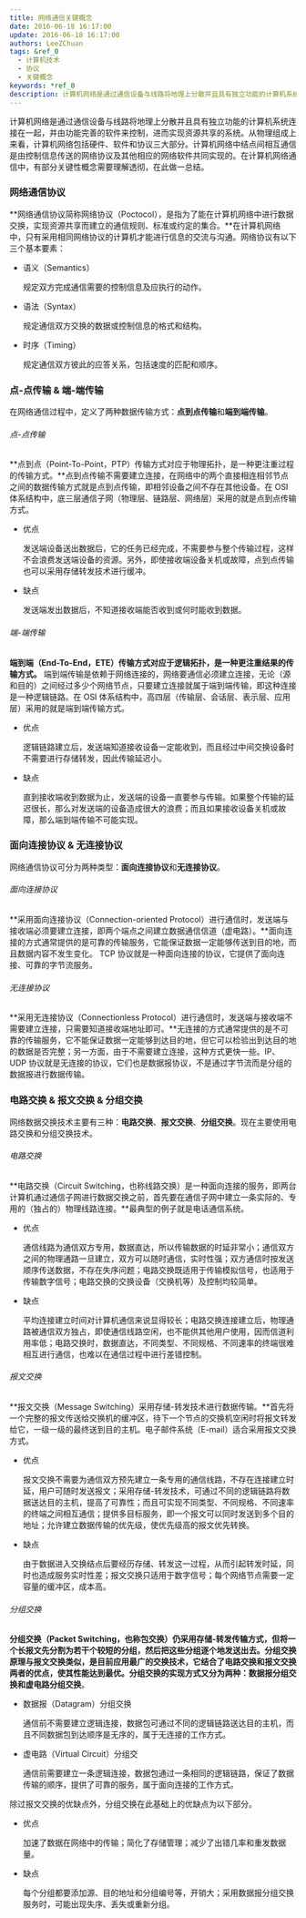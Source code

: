 ```yaml
---
title: 网络通信关键概念
date: 2016-06-18 16:17:00
update: 2016-06-18 16:17:00
authors: LeeZChuan
tags: &ref_0
  - 计算机技术
  - 协议
  - 关键概念
keywords: *ref_0
description: 计算机网络是通过通信设备与线路将地理上分散并且具有独立功能的计算机系统连接在一起，并由功能完善的软件来控制，进而实现资源共享的系统。从物理组成上来看，计算机网络包括硬件、软件和协议三大部分。计算机网络中结点间相互通信是由控制信息传送的网络协议及其他相应的网络软件共同实现的。在计算机网络通信中，有部分关键性概念需要理解透彻，在此做一总结。
---
```



计算机网络是通过通信设备与线路将地理上分散并且具有独立功能的计算机系统连接在一起，并由功能完善的软件来控制，进而实现资源共享的系统。从物理组成上来看，计算机网络包括硬件、软件和协议三大部分。计算机网络中结点间相互通信是由控制信息传送的网络协议及其他相应的网络软件共同实现的。在计算机网络通信中，有部分关键性概念需要理解透彻，在此做一总结。

<!-- truncate -->

### 网络通信协议

**网络通信协议简称网络协议（Poctocol），是指为了能在计算机网络中进行数据交换，实现资源共享而建立的通信规则、标准或约定的集合。**在计算机网络中，只有采用相同网络协议的计算机才能进行信息的交流与沟通。网络协议有以下三个基本要素：

- 语义（Semantics）

  规定双方完成通信需要的控制信息及应执行的动作。

- 语法（Syntax）

  规定通信双方交换的数据或控制信息的格式和结构。

- 时序（Timing）

  规定通信双方彼此的应答关系，包括速度的匹配和顺序。

### 点-点传输 & 端-端传输

在网络通信过程中，定义了两种数据传输方式：**点到点传输**和**端到端传输**。

###### 点-点传输

**点到点（Point-To-Point，PTP）传输方式对应于物理拓扑，是一种更注重过程的传输方式。**点到点传输不需要建立连接，在网络中的两个直接相连相邻节点之间的数据传输方式就是点到点传输，即相邻设备之间不存在其他设备。在 OSI 体系结构中，底三层通信子网（物理层、链路层、网络层）采用的就是点到点传输方式。

- 优点

  发送端设备送出数据后，它的任务已经完成，不需要参与整个传输过程，这样不会浪费发送端设备的资源。另外，即使接收端设备关机或故障，点到点传输也可以采用存储转发技术进行缓冲。

- 缺点

  发送端发出数据后，不知道接收端能否收到或何时能收到数据。

###### 端-端传输

**端到端（End-To-End，ETE）传输方式对应于逻辑拓扑，是一种更注重结果的传输方式。**
端到端传输是依赖于网络连接的，网络要通信必须建立连接，无论（源和目的）之间经过多少个网络节点，只要建立连接就属于端到端传输，即这种连接是一种逻辑链路。在 OSI 体系结构中，高四层（传输层、会话层、表示层、应用层）采用的就是端到端传输方式。

- 优点

  逻辑链路建立后，发送端知道接收设备一定能收到，而且经过中间交换设备时不需要进行存储转发，因此传输延迟小。

- 缺点

  直到接收端收到数据为止，发送端的设备一直要参与传输。如果整个传输的延迟很长，那么对发送端的设备造成很大的浪费；而且如果接收设备关机或故障，那么端到端传输不可能实现。

### 面向连接协议 & 无连接协议

网络通信协议可分为两种类型：**面向连接协议**和**无连接协议**。

###### 面向连接协议

**采用面向连接协议（Connection-oriented Protocol）进行通信时，发送端与接收端必须要建立连接，即两个端点之间建立数据通信信道（虚电路）。**面向连接的方式通常提供的是可靠的传输服务，它能保证数据一定能够传送到目的地，而且数据内容不发生变化。 TCP 协议就是一种面向连接的协议，它提供了面向连接、可靠的字节流服务。

###### 无连接协议

**采用无连接协议（Connectionless Protocol）进行通信时，发送端与接收端不需要建立连接，只需要知道接收端地址即可。**无连接的方式通常提供的是不可靠的传输服务，它不能保证数据一定能够到达目的地，但它可以检验出到达目的地的数据是否完整；另一方面，由于不需要建立连接，这种方式更快一些。IP、UDP 协议就是无连接的协议，它们也是数据报协议，不是通过字节流而是分组的数据报进行数据传输。

### 电路交换 & 报文交换 & 分组交换

网络数据交换技术主要有三种：**电路交换**、**报文交换**、**分组交换**。现在主要使用电路交换和分组交换技术。

###### 电路交换

**电路交换（Circuit Switching，也称线路交换）是一种面向连接的服务，即两台计算机通过通信子网进行数据交换之前，首先要在通信子网中建立一条实际的、专用的（独占的）物理线路连接。**最典型的例子就是电话通信系统。

- 优点

  通信线路为通信双方专用，数据直达，所以传输数据的时延非常小；通信双方之间的物理通路一旦建立，双方可以随时通信，实时性强；双方通信时按发送顺序传送数据，不存在失序问题；电路交换既适用于传输模拟信号，也适用于传输数字信号；电路交换的交换设备（交换机等）及控制均较简单。

- 缺点

  平均连接建立时间对计算机通信来说显得较长；电路交换连接建立后，物理通路被通信双方独占，即使通信线路空闲，也不能供其他用户使用，因而信道利用率低；电路交换时，数据直达，不同类型、不同规格、不同速率的终端很难相互进行通信，也难以在通信过程中进行差错控制。

###### 报文交换

**报文交换（Message Switching）采用存储-转发技术进行数据传输。**首先将一个完整的报文传送给交换机的缓冲区，待下一个节点的交换机空闲时将报文转发给它，一级一级的最终送到目的主机。电子邮件系统（E-mail）适合采用报文交换方式。

- 优点

  报文交换不需要为通信双方预先建立一条专用的通信线路，不存在连接建立时延，用户可随时发送报文；采用存储-转发技术，可通过不同的逻辑链路将数据送达目的主机，提高了可靠性；而且可实现不同类型、不同规格、不同速率的终端之间相互通信；提供多目标服务，即一个报文可以同时发送到多个目的地址；允许建立数据传输的优先级，使优先级高的报文优先转换。

- 缺点

  由于数据进入交换结点后要经历存储、转发这一过程，从而引起转发时延，同时也造成服务实时性差；报文交换只适用于数字信号；每个网络节点需要一定容量的缓冲区，成本高。

###### 分组交换

**分组交换（Packet Switching，也称包交换）仍采用存储-转发传输方式，但将一个长报文先分割为若干个较短的分组，然后把这些分组逐个地发送出去。**分组交换原理与报文交换类似，是目前应用最广的交换技术，它结合了电路交换和报文交换两者的优点，使其性能达到最优。分组交换的实现方式又分为两种：**数据报分组交换**和**虚电路分组交换**。

- 数据报（Datagram）分组交换

  通信前不需要建立逻辑连接，数据包可通过不同的逻辑链路送达目的主机，而且不同数据包到达顺序是无序的，属于无连接的工作方式。

- 虚电路（Virtual Circuit）分组交

  通信前需要建立一条逻辑连接，数据包通过一条相同的逻辑链路，保证了数据传输的顺序，提供了可靠的服务，属于面向连接的工作方式。

除过报文交换的优缺点外，分组交换在此基础上的优缺点为以下部分。

- 优点

  加速了数据在网络中的传输；简化了存储管理；减少了出错几率和重发数据量。

- 缺点

  每个分组都要添加源、目的地址和分组编号等，开销大；采用数据报分组交换服务时，可能出现失序、丢失或重新分组。
